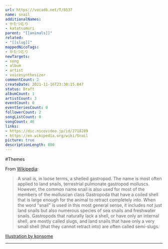 ```yaml
---
url: https://vocadb.net/T/8537
name: snail
additionalNames: 
- かたつむり
- katatsumuri
parent: "[[animals]]"
related:
- "[[slug]]"
mappedNicoTags:
- かたつむり
newTargets:
- song
- album
- artist
- voicesynthesizer
commentCount: 2
createDate: 2021-11-16T23:30:15.847
status: Draft
albumCount: 1
artistCount: 3
eventCount: 0
eventSeriesCount: 0
followerCount: 2
songListCount: 0
songCount: 46
links: 
- https://dic.nicovideo.jp/id/2718289
- https://en.wikipedia.org/wiki/Snail
picture: true
descriptionLength: 800
---
```


#Themes

From [Wikipedia](https://en.wikipedia.org/wiki/Snail):
> A snail is, in loose terms, a shelled gastropod. The name is most often applied to land snails, terrestrial pulmonate gastropod molluscs. However, the common name snail is also used for most of the members of the molluscan class Gastropoda that have a coiled shell that is large enough for the animal to retract completely into. When the word "snail" is used in this most general sense, it includes not just land snails but also numerous species of sea snails and freshwater snails. Gastropods that naturally lack a shell, or have only an internal shell, are mostly called slugs, and land snails that have only a very small shell (that they cannot retract into) are often called semi-slugs.

[Illustration by konsome](https://piapro.jp/t/1rGT)

---

